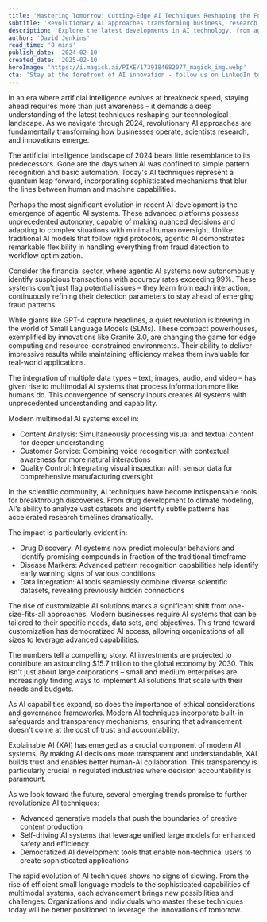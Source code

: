 ```yaml
---
title: 'Mastering Tomorrow: Cutting-Edge AI Techniques Reshaping the Future'
subtitle: 'Revolutionary AI approaches transforming business, research and innovation in 2024'
description: 'Explore the latest developments in AI technology, from agentic systems and small language models to multimodal AI and ethical considerations. Learn how these advances are transforming industries and shaping our future, with AI investments projected to add $15.7 trillion to the global economy by 2030.'
author: 'David Jenkins'
read_time: '8 mins'
publish_date: '2024-02-10'
created_date: '2025-02-10'
heroImage: 'https://i.magick.ai/PIXE/1739184682077_magick_img.webp'
cta: 'Stay at the forefront of AI innovation - follow us on LinkedIn to join a community of forward-thinking professionals shaping the future of AI.'
---
```


In an era where artificial intelligence evolves at breakneck speed, staying ahead requires more than just awareness – it demands a deep understanding of the latest techniques reshaping our technological landscape. As we navigate through 2024, revolutionary AI approaches are fundamentally transforming how businesses operate, scientists research, and innovations emerge.

The artificial intelligence landscape of 2024 bears little resemblance to its predecessors. Gone are the days when AI was confined to simple pattern recognition and basic automation. Today's AI techniques represent a quantum leap forward, incorporating sophisticated mechanisms that blur the lines between human and machine capabilities.

Perhaps the most significant evolution in recent AI development is the emergence of agentic AI systems. These advanced platforms possess unprecedented autonomy, capable of making nuanced decisions and adapting to complex situations with minimal human oversight. Unlike traditional AI models that follow rigid protocols, agentic AI demonstrates remarkable flexibility in handling everything from fraud detection to workflow optimization.

Consider the financial sector, where agentic AI systems now autonomously identify suspicious transactions with accuracy rates exceeding 99%. These systems don't just flag potential issues – they learn from each interaction, continuously refining their detection parameters to stay ahead of emerging fraud patterns.

While giants like GPT-4 capture headlines, a quiet revolution is brewing in the world of Small Language Models (SLMs). These compact powerhouses, exemplified by innovations like Granite 3.0, are changing the game for edge computing and resource-constrained environments. Their ability to deliver impressive results while maintaining efficiency makes them invaluable for real-world applications.

The integration of multiple data types – text, images, audio, and video – has given rise to multimodal AI systems that process information more like humans do. This convergence of sensory inputs creates AI systems with unprecedented understanding and capability.

Modern multimodal AI systems excel in:
- Content Analysis: Simultaneously processing visual and textual content for deeper understanding
- Customer Service: Combining voice recognition with contextual awareness for more natural interactions
- Quality Control: Integrating visual inspection with sensor data for comprehensive manufacturing oversight

In the scientific community, AI techniques have become indispensable tools for breakthrough discoveries. From drug development to climate modeling, AI's ability to analyze vast datasets and identify subtle patterns has accelerated research timelines dramatically.

The impact is particularly evident in:
- Drug Discovery: AI systems now predict molecular behaviors and identify promising compounds in fraction of the traditional timeframe
- Disease Markers: Advanced pattern recognition capabilities help identify early warning signs of various conditions
- Data Integration: AI tools seamlessly combine diverse scientific datasets, revealing previously hidden connections

The rise of customizable AI solutions marks a significant shift from one-size-fits-all approaches. Modern businesses require AI systems that can be tailored to their specific needs, data sets, and objectives. This trend toward customization has democratized AI access, allowing organizations of all sizes to leverage advanced capabilities.

The numbers tell a compelling story. AI investments are projected to contribute an astounding $15.7 trillion to the global economy by 2030. This isn't just about large corporations – small and medium enterprises are increasingly finding ways to implement AI solutions that scale with their needs and budgets.

As AI capabilities expand, so does the importance of ethical considerations and governance frameworks. Modern AI techniques incorporate built-in safeguards and transparency mechanisms, ensuring that advancement doesn't come at the cost of trust and accountability.

Explainable AI (XAI) has emerged as a crucial component of modern AI systems. By making AI decisions more transparent and understandable, XAI builds trust and enables better human-AI collaboration. This transparency is particularly crucial in regulated industries where decision accountability is paramount.

As we look toward the future, several emerging trends promise to further revolutionize AI techniques:
- Advanced generative models that push the boundaries of creative content production
- Self-driving AI systems that leverage unified large models for enhanced safety and efficiency
- Democratized AI development tools that enable non-technical users to create sophisticated applications

The rapid evolution of AI techniques shows no signs of slowing. From the rise of efficient small language models to the sophisticated capabilities of multimodal systems, each advancement brings new possibilities and challenges. Organizations and individuals who master these techniques today will be better positioned to leverage the innovations of tomorrow.